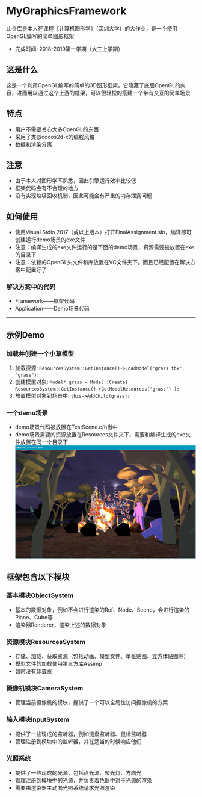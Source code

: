 # MyGraphicsFramework
此仓库是本人在课程《计算机图形学》（深圳大学）的大作业，是一个使用OpenGL编写的简单图形框架
- 完成时间: 2018-2019第一学期（大三上学期）

## 这是什么
这是一个利用OpenGL编写的简单的3D图形框架，它隐藏了底层OpenGL的内容，进而用以通过这个上游的框架，可以很轻松的搭建一个带有交互的简单场景

## 特点
- 用户不需要关心太多OpenGL的东西
- 采用了类似cocos2d-x的编程风格
- 数据和渲染分离

## 注意
- 由于本人对图形学不熟悉，因此引擎运行效率比较低
- 框架代码会有不合理的地方
- 没有实现垃圾回收机制，因此可能会有严重的内存泄露问题

## 如何使用
- 使用Visual Stdio 2017（或以上版本）打开FinalAssignment.sln，编译即可创建运行demo场景的exe文件
- 注意：编译生成的exe文件运行的是下面的demo场景，资源需要被放置在exe的目录下
- 注意：依赖的OpenGL头文件和库放置在VC文件夹下，而且已经配置在解决方案中配置好了
### 解决方案中的代码
- Framework——框架代码
- Application——Demo场景代码

---

## 示例Demo
### 加载并创建一个小草模型
1. 加载资源: `ResourcesSystem::GetInstance()->LoadModel("grass.fbx", "grass");`
2. 创建模型对象: `Model* grass = Model::Create( ResourcesSystem::GetInstance()->GetModelResources("grass") );`
3. 放置模型对象到场景中: `this->AddChild(grass);`
### 一个demo场景
- demo场景代码被放置在TestScene.c/h当中
- demo场景需要的资源放置在Resources文件夹下，需要和编译生成的exe文件放置在同一个目录下
![demo](https://github.com/UnknownArkish/MyGraphicsFramework-SZU-/blob/master/DemoScreenshot/demo1.png "demo")

## 框架包含以下模块
### 基本模块ObjectSystem
- 基本的数据对象，例如不会进行渲染的Ref、Node、Scene，会进行渲染的Plane、Cube等
- 渲染器Renderer，渲染上述的数据对象
### 资源模块ResourcesSystem
- 存储、加载、获取资源（包括动画、模型文件、单张贴图、立方体贴图等）
- 模型文件的加载使用第三方库Assimp
- 暂时没有卸载资
### 摄像机模块CameraSystem
- 管理当前摄像机的模块，提供了一个可以全局性访问摄像机的方案
### 输入模块InputSystem
- 提供了一些现成的监听器，例如键盘监听器、鼠标监听器
- 管理注册到模块中的监听器，并在适当的时候响应他们
### 光照系统
- 提供了一些现成的光源，包括点光源、聚光灯、方向光
- 管理注册到模块中的光源，并负责着色器中对于光源的渲染
- 需要由渲染器主动向光照系统请求光照渲染
